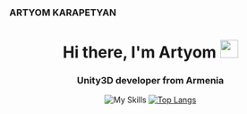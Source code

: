 ### ARTYOM KARAPETYAN
<div align="center">
<h1 align="center">Hi there, I'm Artyom</a> 
<img src="https://media.tenor.com/0UPw9RZF_cAAAAAj/pop-cat.gif" height="32"/></h1>
<h3 align="center">Unity3D developer from Armenia</h3>
</div>

<div align="center">

![My Skills](https://go-skill-icons.vercel.app/api/icons?i=unity,ae,au,ai,ps,pr,xcode,idea,pycharm,rider,resharper,visualstudio,dotnet,cs,py,figma,git,github,blender,discord,linkedin,windows,word,microsoftcopilot,apple,canva,chatgpt,microsoftcopilot,chrome,huggingface,powershell,terminal,stackoverflow,steam,twitch,tor,youtube)
[![Top Langs](https://github-readme-stats.vercel.app/api/top-langs/?username=therealartyomkar&layout=compact)](https://github.com/anuraghazra/github-readme-stats)

</div>
